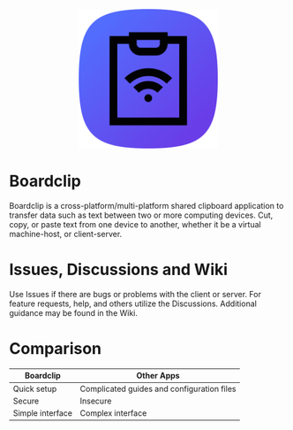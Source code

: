 <div align="center">
<img width="50%" src="https://raw.githubusercontent.com/soupeehash/Boardclip/main/icon-512.png"</img>
</div>
  
<div>
  
# Boardclip

Boardclip is a cross-platform/multi-platform shared clipboard application to transfer data such as text between two or more computing devices. Cut, copy, or paste text from one device to another, whether it be a virtual machine-host, or client-server.

# Issues, Discussions and Wiki

Use Issues if there are bugs or problems with the client or server. For feature requests, help, and others utilize the Discussions.  Additional guidance may be found in the Wiki.

# Comparison

| Boardclip | Other Apps |
| --- | --- |
| Quick setup | Complicated guides and configuration files |
| Secure | Insecure |
| Simple interface | Complex interface |

</div>
